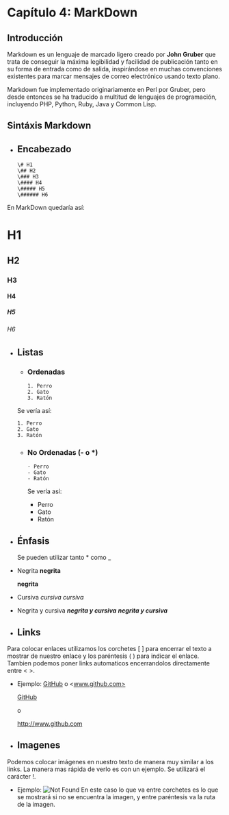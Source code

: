 # Capítulo 4: MarkDown


## Introducción

Markdown es un lenguaje de marcado ligero creado por **John Gruber** que trata
de conseguir la máxima legibilidad y facilidad de publicación tanto en su forma
de entrada como de salida, inspirándose en muchas convenciones existentes para
marcar mensajes de correo electrónico usando texto plano.

Markdown fue implementado originariamente en Perl por Gruber, pero desde
entonces se ha traducido a multitud de lenguajes de programación, incluyendo
PHP, Python, Ruby, Java y Common Lisp.

## Sintáxis Markdown

* ## Encabezado

      \# H1
      \## H2
      \### H3
      \#### H4
      \##### H5
      \###### H6


En MarkDown quedaría así:

# H1
## H2
### H3
#### H4
##### H5
###### H6

* ## Listas

   - ### Ordenadas

         1. Perro
         2. Gato
         3. Ratón

   Se vería así:

      1. Perro
      2. Gato
      3. Ratón

   - ### No Ordenadas (\- o \*)

         - Perro
         - Gato
         - Ratón

      Se vería así:

      - Perro
      - Gato
      - Ratón

* ## Énfasis

   Se pueden utilizar tanto \* como \_

 - Negrita
         **negrita**

      **negrita**

 - Cursiva
         *cursiva*
      *cursiva*

 - Negrita y cursiva
         ***negrita y cursiva***
      ***negrita y cursiva***

* ## Links
 Para colocar enlaces utilizamos los corchetes \[ \] para encerrar el texto a
 mostrar de nuestro enlace y los paréntesis \( \) para indicar el enlace.
 Tambien podemos poner links automaticos encerrandolos directamente entre \< \>.
 - Ejemplo:
         [GitHub](http://www.github.com)
         o
         <www.github.com>

      [GitHub](http://www.github.com)

      o

      <http://www.github.com>

* ## Imagenes
Podemos colocar imágenes en nuestro texto de manera muy similar a los links.
La manera mas rápida de verlo es con un ejemplo. Se utilizará el carácter \!.
 - Ejemplo:
         ![Not Found](ruta/de/la/imagen)
      En este caso lo que va entre corchetes es lo que se mostrará si no se
      encuentra la imagen, y entre paréntesis va la ruta de la imagen.
